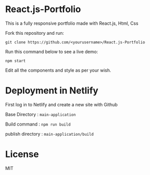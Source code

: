 # React.js-Portfolio


This is a fully responsive portfolio made with React.js, Html, Css

Fork this repository and run:

``` 
git clone https://github.com/<yourusername>/React.js-Portfolio
```

Run this command below to see a live demo:

``` 
npm start 
```

Edit all the components and style as per your wish.

# Deployment in Netlify

First log in to Netlify and create a new site with Github

Base Directory : ```main-application```

Build command : ```npm run build```

publish directory : ```main-application/build```



# License

MIT
